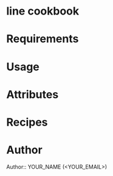 # line cookbook

# Requirements

# Usage

# Attributes

# Recipes

# Author

Author:: YOUR_NAME (<YOUR_EMAIL>)
